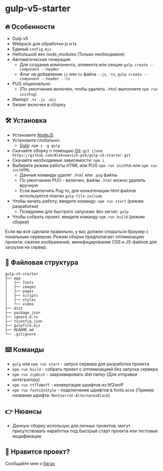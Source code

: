 # gulp-v5-starter

## :fire: Особенности
* Gulp v5
* Webpack для обработки js и ts
* Единый ```config.mjs```
* Небольшой вес node_modules (Только необходимое)
* Автоматическая генерация
    * Для создания компонента, элемента или секции ```gulp create --component --header```
    * Флаг на добавление ```js``` или ```ts``` файла ```--js```, ```-ts```, ```gulp create --component --header --ts```
* PUG опционально 
    * (По умолчанию включен, чтобы удалить ```.html``` выполните ```npm run initPug```)
* Импорт ```.ts .js .mjs```
* Swiper включен в сборку

## :hammer_and_wrench: Установка
* Установите [NodeJS](https://nodejs.org/en/)
* Установите глобально:
    * [Gulp](https://gulpjs.com/): ```npm i -g gulp```
* Скачайте сборку с помощью [Git](https://git-scm.com/downloads): ```git clone https://github.com/Alekseevich-psk/gulp-v5-starter.git```
* Скачайте необходимые зависимости: ```npm i```
* Выберите режим работы HTML или PUG ```npm run initPUG``` или ```npm run initHTML``` 
    * Данные команды удалят ```.html``` или ```.pug``` файлы
    * По умолчанию PUG - включен, файлы ```.html``` можно удалить вручную
    * Если выключить Pug то, для конкатенации html файлов используется плагин ```gulp-file-include``` 
* Чтобы начать работу, введите команду: ```npm run start``` (режим разработки)
    * Псевдоним для быстрого запускаю dev server: ```gulp```
* Чтобы собрать проект, введите команду ```npm run build``` (режим сборки)

Если вы всё сделали правильно, у вас должен открыться браузер с локальным сервером.
Режим сборки предполагает оптимизацию проекта: сжатие изображений, минифицирование CSS и JS-файлов для загрузки на сервер.

## :open_file_folder: Файловая структура

```
gulp-v5-starter
├── app
│   ├── fonts
│   ├── images
│   ├── pages
│   ├── scripts
│   ├── styles
│   └── video
├── dist
├── package.json
├── ignore.d.ts
├── tsconfig.json
├── gulpfile.mjs
├── README.md
└── .gitignore
```

## :keyboard: Команды
* ```gulp``` или ```npm run start``` - запуск сервера для разработки проекта
* ```npm run build``` - собрать проект с оптимизацией без запуска сервера
* ```npm run zipDist``` - заархивировать dist папку (Для отправки интегратору)
* ```npm run ttfToWoff``` - конвертация шрифтов из ttf2woff
* ```npm run fontsInStyle``` - подключение шрифтов в fonts.scss (Пример названия шрифта: ```Montserrat-AlternatesBlack```)

## :point_right: Нюансы
* Данную сборку использую для личных проектов, могут присутствовать наработки под быстрый старт проекта или тестовые модификации

## :yellow_heart: Нравится проект?
Сообщайте мне о [багах](https://github.com/Alekseevich-psk/gulp-v5-starter/issues)